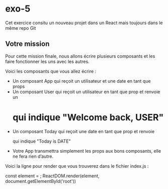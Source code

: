 # exo-5

Cet exercice consitu un nouveau projet dans un React mais toujours dans le même repo Git

## Votre mission

Pour cette mission finale, nous allons écrire plusieurs composants et les faire fonctionner les uns avec les autres.

Voici les composants que vous allez écrire :

- Un composant App qui reçoit un utilisateur et une date en tant que props
- Un composant User qui reçoit un utilisateur en tant que prop et renvoie un <h1> qui indique "Welcome back, USER"
- Un composant Today qui reçoit une date en tant que prop et renvoie <p> qui indique "Today is DATE"
- Votre App transmettra simplement les props aux bons composants, elle ne fera rien d’autre.

Voici la ligne pour render que vous trouverez dans le fichier index.js :

const element = <App user="Nom" date={Date()} />;
ReactDOM.render(element, document.getElementById('root'))
